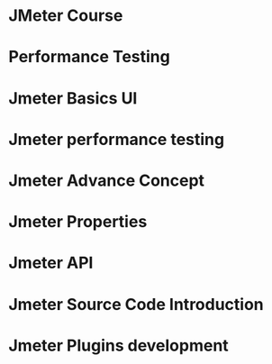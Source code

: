 # JMeter Course

# Performance Testing

# Jmeter Basics UI

# Jmeter performance testing 

# Jmeter Advance Concept 

# Jmeter Properties 

# Jmeter API

# Jmeter Source Code Introduction 

# Jmeter Plugins development
